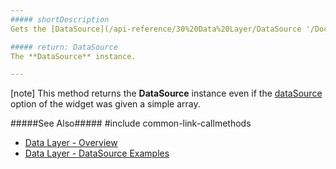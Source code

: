 ```yaml
---
##### shortDescription
Gets the [DataSource](/api-reference/30%20Data%20Layer/DataSource '/Documentation/ApiReference/Data_Layer/DataSource/') instance.

##### return: DataSource
The **DataSource** instance.

---
```

[note] This method returns the **DataSource** instance even if the [dataSource](/api-reference/20%20Data%20Visualization%20Widgets/BaseChart/1%20Configuration/dataSource.md '{basewidgetpath}/Configuration/#dataSource') option of the widget was given a simple array.

#####See Also#####
#include common-link-callmethods
- [Data Layer - Overview](/concepts/30%20Data%20Layer/5%20Data%20Layer '/Documentation/Guide/Data_Layer/Data_Layer/')
- [Data Layer - DataSource Examples](/concepts/30%20Data%20Layer/51%20Data%20Source%20Examples '/Documentation/Guide/Data_Layer/Data_Source_Examples/')